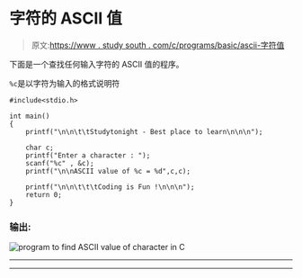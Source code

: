 # 字符的 ASCII 值

> 原文:[https://www . study south . com/c/programs/basic/ascii-字符值](https://www.studytonight.com/c/programs/basic/ascii-value-of-character)

下面是一个查找任何输入字符的 ASCII 值的程序。

`%c`是以字符为输入的格式说明符

```
#include<stdio.h>

int main()
{
    printf("\n\n\t\tStudytonight - Best place to learn\n\n\n");

    char c;
    printf("Enter a character : ");
    scanf("%c" , &c);
    printf("\n\nASCII value of %c = %d",c,c);

    printf("\n\n\t\t\tCoding is Fun !\n\n\n");
    return 0;
}
```

### 输出:

![program to find ASCII value of character in C](../Images/88bf62d96adf08a8e63d73ecc42dee4a.png)

* * *

* * *
